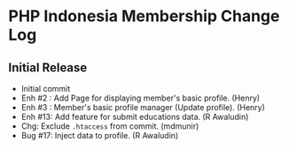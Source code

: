 PHP Indonesia Membership Change Log
===================================

Initial Release
---------------

- Initial commit
- Enh #2 : Add Page for displaying member's basic profile. (Henry)
- Enh #3 : Member's basic profile manager (Update profile). (Henry)
- Enh #13: Add feature for submit educations data. (R Awaludin)
- Chg: Exclude `.htaccess` from commit. (mdmunir)
- Bug #17: Inject data to profile. (R Awaludin)
